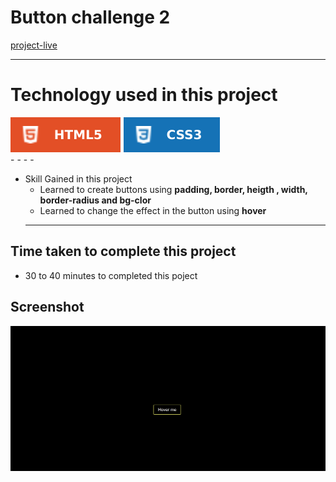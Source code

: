 # Button challenge 2 #
[project-live](https://buttonchallenge2.netlify.app)
  - - - -
 # Technology used in this project #
  ![html](./images/html.svg) ![css](./images/css.svg)  
    - - - -
* Skill Gained in this project
  * Learned to create buttons using __padding, border, heigth , width, border-radius and bg-clor__
  *  Learned to change the effect in the button using __hover__
   - - - -
 ## Time taken to complete this project ##
 *  30  to  40 minutes to completed this poject
 
 ## Screenshot ##
 
 ![picture](./images/destopscreen.png)
 
